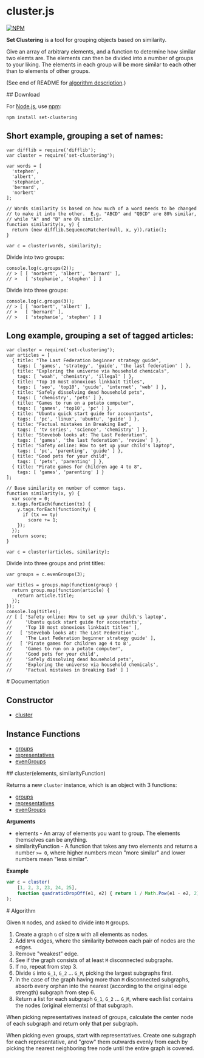 # cluster.js

[![NPM](https://nodei.co/npm/set-clustering.png)](https://nodei.co/npm/set-clustering/)

__Set Clustering__ is a tool for grouping objects based on similarity.

Give an array of arbitrary elements, and a function to determine how
similar two elemts are.  The elements can then be divided into a
number of groups to your liking.  The elements in each group will be
more similar to each other than to elements of other groups.

(See end of README for [algorithm description](#algorithm).)

<a name="download" />
## Download

For [Node.js](http://nodejs.org/), use [npm](http://npmjs.org/):

    npm install set-clustering

## Short example, grouping a set of names:
```
var difflib = require('difflib');
var cluster = require('set-clustering');

var words = [
  'stephen',
  'albert',
  'stephanie',
  'bernard',
  'norbert'
];

// Words similarity is based on how much of a word needs to be changed
// to make it into the other.  E.g. "ABCD" and "QBCD" are 80% similar,
// while "A" and "B" are 0% similar.
function similarity(x, y) {
  return (new difflib.SequenceMatcher(null, x, y)).ratio();
}

var c = cluster(words, similarity);
```

Divide into two groups:
```
console.log(c.groups(2));
// > [ [ 'norbert', 'albert', 'bernard' ],
// >   [ 'stephanie', 'stephen' ] ]
```

Divide into three groups:
```
console.log(c.groups(3));
// > [ [ 'norbert', 'albert' ],
// >   [ 'bernard' ],
// >   [ 'stephanie', 'stephen' ] ]
```

## Long example, grouping a set of tagged articles:
```
var cluster = require('set-clustering');
var articles = [
  { title: "The Last Federation beginner strategy guide",
    tags: [ 'games', 'strategy', 'guide', 'the last federation' ] },
  { title: "Exploring the universe via household chemicals",
    tags: [ 'woah', 'chemistry', 'illegal' ] },
  { title: "Top 10 most obnoxious linkbait titles",
    tags: [ 'seo', 'top10', 'guide', 'internet', 'web' ] },
  { title: "Safely dissolving dead household pets",
    tags: [ 'chemistry', 'pets' ] },
  { title: "Games to run on a potato computer",
    tags: [ 'games', 'top10', 'pc' ] },
  { title: "Ubuntu quick start guide for accountants",
    tags: [ 'pc', 'linux', 'ubuntu', 'guide' ] },
  { title: "Factual mistakes in Breaking Bad",
    tags: [ 'tv series', 'science', 'chemistry' ] },
  { title: "Stevebob looks at: The Last Federation",
    tags: [ 'games', 'the last federation', 'review' ] },
  { title: "Safety online: How to set up your child's laptop",
    tags: [ 'pc', 'parenting', 'guide' ] },
  { title: "Good pets for your child",
    tags: [ 'pets', 'parenting' ] },
  { title: "Pirate games for children age 4 to 8",
    tags: [ 'games', 'parenting' ] }
];

// Base similarity on number of common tags.
function similarity(x, y) {
  var score = 0;
  x.tags.forEach(function(tx) {
    y.tags.forEach(function(ty) {
      if (tx == ty)
        score += 1;
    });
  });
  return score;
}

var c = cluster(articles, similarity);
```

Divide into three groups and print titles:
```
var groups = c.evenGroups(3);

var titles = groups.map(function(group) {
  return group.map(function(article) {
    return article.title;
  });
});
console.log(titles);
// [ [ 'Safety online: How to set up your child\'s laptop',
//     'Ubuntu quick start guide for accountants',
//     'Top 10 most obnoxious linkbait titles' ],
//   [ 'Stevebob looks at: The Last Federation',
//     'The Last Federation beginner strategy guide' ],
//   [ 'Pirate games for children age 4 to 8',
//     'Games to run on a potato computer',
//     'Good pets for your child',
//     'Safely dissolving dead household pets',
//     'Exploring the universe via household chemicals',
//     'Factual mistakes in Breaking Bad' ] ]
```

<a name="documentation" />
# Documentation

## Constructor

* [cluster](#cluster)

## Instance Functions

* [groups](#groups)
* [representatives](#representatives)
* [evenGroups](#evenGroups)

<a name="cluster" />
## cluster(elements, similarityFunction)

Returns a new `cluster` instance, which is an object with 3 functions:

* [groups](#groups)
* [representatives](#representatives)
* [evenGroups](#evenGroups)

__Arguments__

* elements - An array of elements you want to group.  The elements themselves can be anything.
* similarityFunction - A function that takes any two elements and returns a number `>= 0`, where higher numbers mean "more similar" and lower numbers mean "less similar".

__Example__

```javascript
var c = cluster(
    [1, 2, 3, 23, 24, 25],
    function quadraticDropOff(e1, e2) { return 1 / Math.Pow(e1 - e2, 2); }
);
```

<a name="algorithm" />
# Algorithm

Given `N` nodes, and asked to divide into `M` groups.

1. Create a graph `G` of size `N` with all elements as nodes.
2. Add `N*N` edges, where the similarity between each pair of nodes are the edges.
3. Remove "weakest" edge.
4. See if the graph consists of at least `M` disconnected subgraphs.
5. If no, repeat from step 3.
6. Divide `G` into `G_1`, `G_2` ... `G_M`, picking the largest subgraphs first.
7. In the case of the graph having more than `M` disconnected subgraphs, absorb every orphan into the nearest (according to the original edge strength) subgraph from step 6.
8. Return a list for each subgraph `G_1`, `G_2` ... `G_M`, where each list contains the nodes (original elements) of that subgraph.

When picking representatives instead of groups, calculate the center node of each subgraph and return only that per subgraph.

When picking even groups, start with representatives.  Create one subgraph for each representative, and "grow" them outwards evenly from each by picking the nearest neighboring free node until the entire graph is covered.
